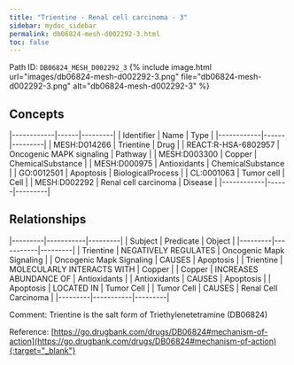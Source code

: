 ```yaml
---
title: "Trientine - Renal cell carcinoma - 3"
sidebar: mydoc_sidebar
permalink: db06824-mesh-d002292-3.html
toc: false 
---
```



Path ID: `DB06824_MESH_D002292_3`
{% include image.html url="images/db06824-mesh-d002292-3.png" file="db06824-mesh-d002292-3.png" alt="db06824-mesh-d002292-3" %}

## Concepts

|------------|------|---------|
| Identifier | Name | Type    |
|------------|------|---------|
| MESH:D014266 | Trientine | Drug |
| REACT:R-HSA-6802957 | Oncogenic MAPK signaling | Pathway |
| MESH:D003300 | Copper | ChemicalSubstance |
| MESH:D000975 | Antioxidants | ChemicalSubstance |
| GO:0012501 | Apoptosis | BiologicalProcess |
| CL:0001063 | Tumor cell | Cell |
| MESH:D002292 | Renal cell carcinoma | Disease |
|------------|------|---------|

## Relationships

|---------|-----------|---------|
| Subject | Predicate | Object  |
|---------|-----------|---------|
| Trientine | NEGATIVELY REGULATES | Oncogenic Mapk Signaling |
| Oncogenic Mapk Signaling | CAUSES | Apoptosis |
| Trientine | MOLECULARLY INTERACTS WITH | Copper |
| Copper | INCREASES ABUNDANCE OF | Antioxidants |
| Antioxidants | CAUSES | Apoptosis |
| Apoptosis | LOCATED IN | Tumor Cell |
| Tumor Cell | CAUSES | Renal Cell Carcinoma |
|---------|-----------|---------|

Comment: Trientine is the salt form of Triethylenetetramine (DB06824)

Reference: [https://go.drugbank.com/drugs/DB06824#mechanism-of-action](https://go.drugbank.com/drugs/DB06824#mechanism-of-action){:target="_blank"}